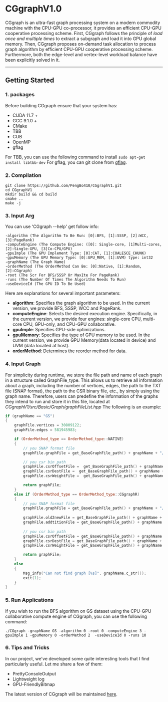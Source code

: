 # CGgraphV1.0

CGgraph is an ultra-fast graph processing system on a modern commodity machine with the CPU-GPU co-processor, it provides an efficient CPU-GPU cooperative processing scheme. First, CGgraph follows the principle of *load once and multiple times* to extract a subgraph and load it into GPU global memory. Then, CGgraph proposes on-demand task allocation to process graph algorithm by efficient CPU-GPU cooperative processing scheme. Furthermore, both the edge-level and vertex-level workload balance have been explicitly solved in it. 

---

## Getting Started

### 1. packages 
Before building CGgraph ensure that your system has:
- CUDA 11.7 +
- GCC 9.1.0 +
- CMake
- TBB
- CUB
- OpenMP
- gflag

For TBB, you can use the following command to install
`sudo apt-get install libtbb-dev`
For gflag, you can git clone from [gflag](https://github.com/gflags/gflags.git).

### 2. Compilation
``````
git clone https://github.com/PengBo410/CGgraphV1.git
cd CGgraphV1
mkdir build && cd build
cmake ..
make -j
``````

### 3. Input Arg
You can use 'CGgraph --help' get follow info:
``````
-algorithm (The Algorithm To Be Run: [0]:BFS, [1]:SSSP, [2]:WCC, [3]:PageRank)
-computeEngine (The Compute Engine: ([0]: Single-core, [1]Multi-cores, [2]:Single-GPU, [3]Co-CPU/GPU)
-gpuImple (The GPU Implement Type: [0]:CAT, [1]:COALESCE_CHUNK)
-gpuMemory (The GPU Memory Type: [0]:GPU_MEM, [1]:UVM) type: int32
-graphName (The Graph Name)
-orderMethod (The OrderMethod Can Be: [0]:Native, [1]:Random, [2]:CGgraph)
-root (The Scr For BFS/SSSP Or MaxIte For PageRank)
-runs (The Number Of Times The Algorithm Needs To Run)
-useDeviceId (The GPU ID To Be Used)
``````
Here are explanations for several important parameters:

- **algorithm**: Specifies the graph algorithm to be used. In the current version, we provide BFS, SSSP, WCC and PageRank.
- **computeEngine**: Selects the desired execution engine. Specifically, in the current version, we provide four engines: single-core CPU, multi-core CPU, GPU-only, and CPU-GPU collaborative.
- **gpuImple**: Specifies GPU-side optimizations.
- **gpuMemory**: Specifies the type of GPU memory to be used. In the current version, we provide GPU Memory(data located in device) and UVM (data located at host).
- **orderMethod**: Determines the reorder method for data.

### 4. Input Graph

For simplicity during runtime, we store the file path and name of each graph in a structure called GraphFile_type. This allows us to retrieve all information about a graph, including the number of vertices, edges, the path to the TXT file (SNAP format), the path to the CSR binary file, etc., by simply using the graph name. Therefore, users can predefine the information of the graphs they intend to run and store it in this file, located at *CGgraphV1/src/Basic/Graph/graphFileList.hpp* The following is an example:
```cpp
if (graphName == "GS")
{
    graphFile.vertices = 30809122;
    graphFile.edges = 581945983;

    if (OrderMethod_type == OrderMethod_type::NATIVE)
    {
        // you SNAP format file
        graphFile.graphFile = get_BaseGraphFile_path() + graphName + "/native_GS.txt";

        // you csr bin path 
        graphFile.csrOffsetFile =  get_BaseGraphFile_path() + graphName + "/native_csrOffset_u32.bin"; 
        graphFile.csrDestFile =  get_BaseGraphFile_path() + graphName + "/native_csrDest_u32.bin";
        graphFile.csrWeightFile =  get_BaseGraphFile_path() + graphName + "/native_csrWeight_u32.bin";

        return graphFile;
    }
    else if (OrderMethod_type == OrderMethod_type::CGgraphR)
    {
        // you SNAP format file
        graphFile.graphFile = get_BaseGraphFile_path() + graphName + "/CGgraphR_GS.txt";
        
        graphFile.old2newFile = get_BaseGraphFile_path() + graphName + "/CGgraphR_rank.txt";
        graphFile.addtitionFile = get_BaseGraphFile_path() + graphName + "/CGgraphR_addition.txt";
        
        // you csr bin path 
        graphFile.csrOffsetFile = get_BaseGraphFile_path() + graphName + "/CGgraphR_csrOffset_u32.bin";
        graphFile.csrDestFile = get_BaseGraphFile_path() + graphName + "/CGgraphR_csrDest_u32.bin";
        graphFile.csrWeightFile = get_BaseGraphFile_path() + graphName + "/CGgraphR_csrWeight_u32.bin";

        return graphFile;
    }
    else
    {
        Msg_info("Can not find graph [%s]", graphName.c_str());
        exit(1);
    }
}
```

### 5. Run Applications
If you wish to run the BFS algorithm on GS dataset using the CPU-GPU collaborative compute engine of CGgraph, you can use the following command:
``````
./CGgraph -graphName GS -algorithm 0 -root 0 -computeEngine 3 -gpuImple 1 -gpuMemory 0 -orderMethod 2  -useDeviceId 0 -runs 10
``````

### 6. Tips and Tricks
In our project, we've developed some quite interesting tools that I find particularly useful. Let me share a few of them:
- PrettyConsoleOutput 
- Lightweight log
- GPU-FriendlyBitmap

The latest version of CGgraph will be maintained [here](https://github.com/PengBo410/CGgraphV1).
